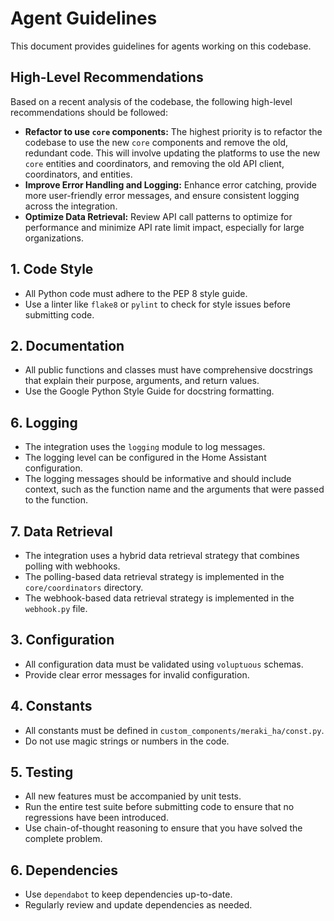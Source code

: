# Agent Guidelines

This document provides guidelines for agents working on this codebase.

## High-Level Recommendations

Based on a recent analysis of the codebase, the following high-level recommendations should be followed:

*   **Refactor to use `core` components:** The highest priority is to refactor the codebase to use the new `core` components and remove the old, redundant code. This will involve updating the platforms to use the new `core` entities and coordinators, and removing the old API client, coordinators, and entities.
*   **Improve Error Handling and Logging:** Enhance error catching, provide more user-friendly error messages, and ensure consistent logging across the integration.
*   **Optimize Data Retrieval:** Review API call patterns to optimize for performance and minimize API rate limit impact, especially for large organizations.

## 1. Code Style

- All Python code must adhere to the PEP 8 style guide.
- Use a linter like `flake8` or `pylint` to check for style issues before submitting code.

## 2. Documentation

- All public functions and classes must have comprehensive docstrings that explain their purpose, arguments, and return values.
- Use the Google Python Style Guide for docstring formatting.

## 6. Logging

- The integration uses the `logging` module to log messages.
- The logging level can be configured in the Home Assistant configuration.
- The logging messages should be informative and should include context, such as the function name and the arguments that were passed to the function.

## 7. Data Retrieval

- The integration uses a hybrid data retrieval strategy that combines polling with webhooks.
- The polling-based data retrieval strategy is implemented in the `core/coordinators` directory.
- The webhook-based data retrieval strategy is implemented in the `webhook.py` file.

## 3. Configuration

- All configuration data must be validated using `voluptuous` schemas.
- Provide clear error messages for invalid configuration.

## 4. Constants

- All constants must be defined in `custom_components/meraki_ha/const.py`.
- Do not use magic strings or numbers in the code.

## 5. Testing

- All new features must be accompanied by unit tests.
- Run the entire test suite before submitting code to ensure that no regressions have been introduced.
- Use chain-of-thought reasoning to ensure that you have solved the complete problem.

## 6. Dependencies

- Use `dependabot` to keep dependencies up-to-date.
- Regularly review and update dependencies as needed.
